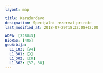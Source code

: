 ```yaml
---
layout: map

title: Karađorđevo
designation: Specijalni rezervat prirode
last_modified_at: 2018-07-29T18:32:08+02:00

WDPA: [328843]
BioRaS: [406]
geoSrbija:
  L1_183: [94]
  L1_301: [9]
  L1_302: [28]
  L1_362: [37, 38]
---
```

